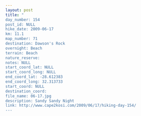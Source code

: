 ```yaml
---
layout: post
title: "
day_number: 154
post_id: NULL
hike_date: 2009-06-17
km: 11.1
map_number: 71
destination: Dawson's Rock
overnight: Beach
terrain: Beach
nature_reserve: 
notes: NULL
start_coord_lat: NULL
start_coord_long: NULL
end_coord_lat: -28.612383
end_coord_long: 32.313733
start_coord: NULL
destination_coord: 
file_name: 06-17.jpg
description: Sandy Sandy Night
link: http://www.cape2kosi.com/2009/06/17/hiking-day-154/
---
```

